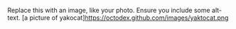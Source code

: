 Replace this with an image, like your photo. Ensure you include some alt-text.
[a picture of yakocat]https://octodex.github.com/images/yaktocat.png

